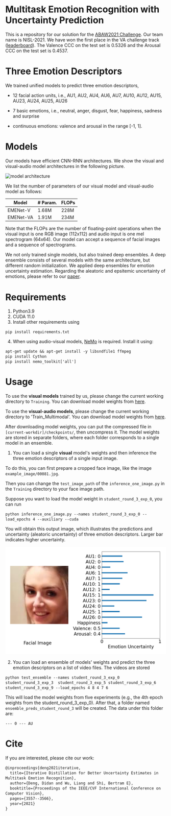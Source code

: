 # Multitask Emotion Recognition with Uncertainty Prediction

This is a repository for our solution for the [ABAW2021 Challenge](https://ibug.doc.ic.ac.uk/resources/iccv-2021-2nd-abaw/). Our team name is NISL-2021. We have won the first place in the VA challenge track ([leaderboard](https://github.com/dkollias/ABAW2-Results/blob/main/abaw2_va_leaderboard.pdf)). The Valence CCC on the test set is 0.5326 and the Arousal CCC on the test set is 0.4537. 

# Three Emotion Descriptors

We trained unified models to predict three emotion descriptors, 

 - 12 facial action units, i.e., AU1, AU2, AU4, AU6, AU7, AU10, AU12, AU15, AU23, AU24, AU25, AU26

 - 7 basic emotions, i.e., neutral, anger, disgust, fear, happiness, sadness and surprise

 - continuous emotions: valence and arousal in the range [-1, 1].

# Models

Our models have efficient CNN-RNN architectures. We show the visual and visual-audio model architectures in the following picture.

![model architecture](example_image/Model_Architecture.png)

We list the number of parameters of our visual model and visual-audio model as follows:

| Model | # Param. | FLOPs|
| --- | ---| ---|
|EMENet-V| 1.68M| 228M|
|EMENet-VA|1.91M | 234M| 

Note that the FLOPs are the number of floating-point operations when the visual input is one RGB image (112x112) and audio input is one mel spectrogram (64x64). Our model can accept a sequence of facial images and a sequence of spectrograms.

We not only trained single models, but also trained deep ensembles. A deep ensemble consists of several models with the same architecture, but different random initialization. We applied deep ensembles for emotion uncertainty estimation. Regarding the aleatoric and epsitemic uncertainty of emotions, please refer to our [paper](https://openaccess.thecvf.com/content/ICCV2021W/ABAW/papers/Deng_Iterative_Distillation_for_Better_Uncertainty_Estimates_in_Multitask_Emotion_Recognition_ICCVW_2021_paper.pdf).

# Requirements

1. Python3.9
2. CUDA 11.0
3. Install other requirements using

```
pip install requirements.txt
```
4. When using audio-visual models, [NeMo](https://github.com/NVIDIA/NeMo) is required. Install it using:

```
apt-get update && apt-get install -y libsndfile1 ffmpeg
pip install Cython
pip install nemo_toolkit['all']
```

# Usage
To use the **visual models** trained by us, please change the current working directory to `Training`. You can download model weights from [here]().

To use the **visual-audio models**, please change the current working directory to 'Train_Multimodal'. You can download model weights from [here]().

 After downloading model weights, you can put the compressed file in `[current-workdir]/checkpoints/`, then uncompress it. The model weights are stored in separate folders, where each folder corresponds to a single model in an ensemble.

1. You can load a single **visual** model's weights and then inference the three emotion descriptors of a single input image.

To do this, you can first prepare a cropped face image, like the image `example_image/00081.jpg`. 

Then you can change the `test_image_path` of the `inference_one_image.py` in the `Training` directory to your face image path.

Suppose you want to load the model weight in `student_round_3_exp_0`, you can run
```
python inference_one_image.py --names student_round_3_exp_0 --load_epochs 4 --auxiliary --cuda
```

You will obtain this output image, which illustrates the predictions and uncertainty (aleatoric uncertainty) of three emotion descriptors. Larger bar indicates higher uncertainty.

![output](example_image/output_image.png)


2. You can load an ensemble of models' weights and predict the three emotion descriptors on a list of video files. The videos are stored 

```
python test_ensemble --names student_round_3_exp_0 student_round_3_exp_3  student_round_3_exp_5 student_round_3_exp_6 student_round_3_exp_9 --load_epochs 4 8 4 7 6
```
This will load the model weights from five experiments (e.g., the 4th epoch weights from the student_round_3_exp_0). After that, a folder named `ensemble_preds_student_round_3` will be created. The data under this folder are:
```
--- 0 --- AU
```


# Cite
If you are interested, please cite our work:
```
@inproceedings{deng2021iterative,
  title={Iterative Distillation for Better Uncertainty Estimates in Multitask Emotion Recognition},
  author={Deng, Didan and Wu, Liang and Shi, Bertram E},
  booktitle={Proceedings of the IEEE/CVF International Conference on Computer Vision},
  pages={3557--3566},
  year={2021}
}
```

